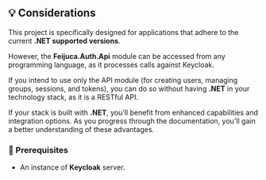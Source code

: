 ## 💡 Considerations

This project is specifically designed for applications that adhere to the current **.NET supported versions**.

However, the **Feijuca.Auth.Api** module can be accessed from any programming language, as it processes calls against Keycloak.

If you intend to use only the API module (for creating users, managing groups, sessions, and tokens), you can do so without having **.NET** in your technology stack, as it is a RESTful API.

If your stack is built with **.NET**, you'll benefit from enhanced capabilities and integration options. As you progress through the documentation, you'll gain a better understanding of these advantages.

### 🔧 Prerequisites
- An instance of **Keycloak** server.
